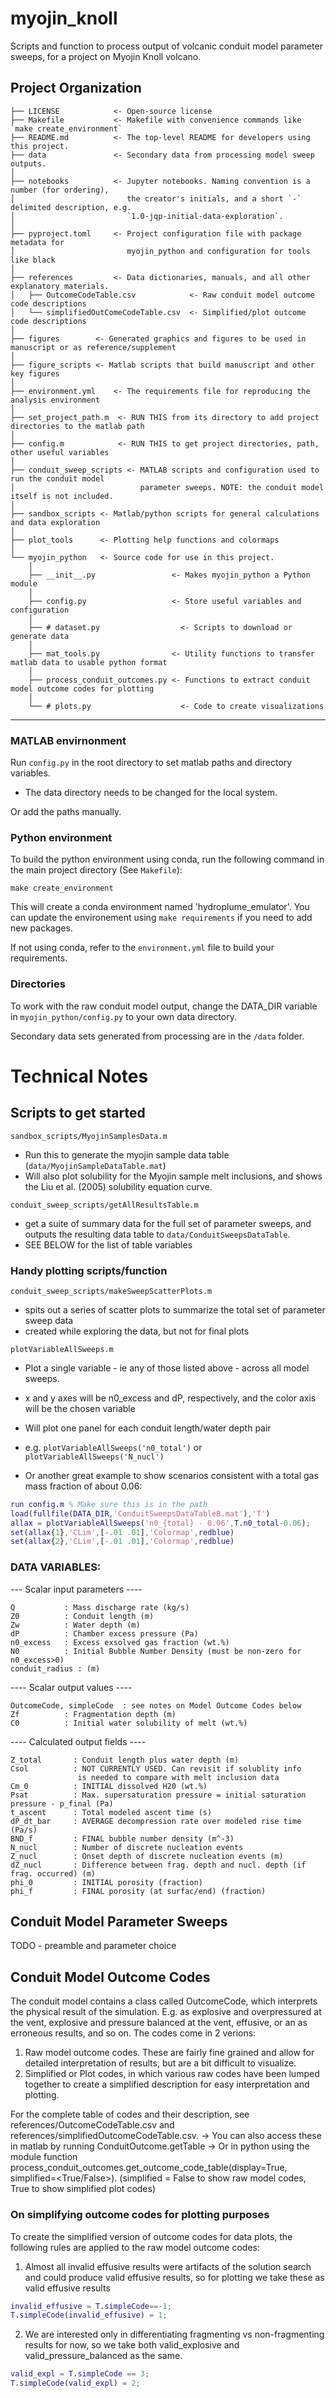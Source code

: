 # myojin_knoll

Scripts and function to process output of volcanic conduit model parameter sweeps, for a project on Myojin Knoll volcano.

## Project Organization

```
├── LICENSE            <- Open-source license
├── Makefile           <- Makefile with convenience commands like `make create_environment`
├── README.md          <- The top-level README for developers using this project.
├── data               <- Secondary data from processing model sweep outputs.            
│
├── notebooks          <- Jupyter notebooks. Naming convention is a number (for ordering),
│                         the creator's initials, and a short `-` delimited description, e.g.
│                         `1.0-jqp-initial-data-exploration`.
│
├── pyproject.toml     <- Project configuration file with package metadata for 
│                         myojin_python and configuration for tools like black
│
├── references         <- Data dictionaries, manuals, and all other explanatory materials.
│   ├── OutcomeCodeTable.csv            <- Raw conduit model outcome code descriptions
│   └── simplifiedOutComeCodeTable.csv  <- Simplified/plot outcome code descriptions
│
├── figures        <- Generated graphics and figures to be used in manuscript or as reference/supplement
│
├── figure_scripts <- Matlab scripts that build manuscript and other key figures
│
├── environment.yml    <- The requirements file for reproducing the analysis environment
│
├── set_project_path.m  <- RUN THIS from its directory to add project directories to the matlab path
│
├── config.m            <- RUN THIS to get project directories, path, other useful variables
│
├── conduit_sweep_scripts <- MATLAB scripts and configuration used to run the conduit model
│                            parameter sweeps. NOTE: the conduit model itself is not included.
│
├── sandbox_scripts <- Matlab/python scripts for general calculations and data exploration
│
├── plot_tools      <- Plotting help functions and colormaps
│
└── myojin_python   <- Source code for use in this project.
    │
    ├── __init__.py                 <- Makes myojin_python a Python module
    │
    ├── config.py                   <- Store useful variables and configuration
    │
    ├── # dataset.py                  <- Scripts to download or generate data
    │
    ├── mat_tools.py                <- Utility functions to transfer matlab data to usable python format
    │
    ├── process_conduit_outcomes.py <- Functions to extract conduit model outcome codes for plotting
    │
    └── # plots.py                    <- Code to create visualizations
```

--------
### MATLAB envirnonment
Run `config.py` in the root directory to set matlab paths and directory variables.
 - The data directory needs to be changed for the local system.

Or add the paths manually.

### Python environment
To build the python environment using conda, run the following command in the main project directory (See `Makefile`):

`make create_environment`

This will create a conda environment named 'hydroplume_emulator'. You can update the environement using
`make requirements` if you need to add new packages.

If not using conda, refer to the `environment.yml` file to build your requirements.

### Directories
To work with the raw conduit model output, change the DATA_DIR variable in `myojin_python/config.py` to your own data directory.

Secondary data sets generated from processing are in the `/data` folder.

# Technical Notes

## Scripts to get started
`sandbox_scripts/MyojinSamplesData.m`
- Run this to generate the myojin sample data table (`data/MyojinSampleDataTable.mat`)
- Will also plot solubility for the Myojin sample melt inclusions, and shows the Liu et al. (2005) solubility equation curve.

`conduit_sweep_scripts/getAllResultsTable.m`
- get a suite of summary data for the full set of parameter sweeps, and outputs the resulting data table to `data/ConduitSweepsDataTable`. 
- SEE BELOW for the list of table variables

### Handy plotting scripts/function
`conduit_sweep_scripts/makeSweepScatterPlots.m`
 - spits out a series of scatter plots to summarize the total set of parameter sweep data
 - created while exploring the data, but not for final plots

`plotVariableAllSweeps.m`
 - Plot a single variable - ie any of those listed above - across all model sweeps.
 - x and y axes will be n0_excess and dP, respectively, and the color axis will be the chosen variable
 - Will plot one panel for each conduit length/water depth pair
 - e.g. `plotVariableAllSweeps('n0_total')` or `plotVariableAllSweeps('N_nucl')`

 - Or another great example to show scenarios consistent with a total gas mass fraction of about 0.06:
```matlab
run config.m % Make sure this is in the path
load(fullfile(DATA_DIR,'ConduitSweepsDataTableB.mat'),'T')
allax = plotVariableAllSweeps('n0_{total} - 0.06',T.n0_total-0.06);
set(allax{1},'CLim',[-.01 .01],'Colormap',redblue)
set(allax{2},'CLim',[-.01 .01],'Colormap',redblue)
```
### DATA VARIABLES:
 
--- Scalar input parameters ---- 
  
    Q           : Mass discharge rate (kg/s)
    Z0          : Conduit length (m)
    Zw          : Water depth (m)
    dP          : Chamber excess pressure (Pa)
    n0_excess   : Excess exsolved gas fraction (wt.%)
    N0          : Initial Bubble Number Density (must be non-zero for n0_excess>0)
    conduit_radius : (m)

  ---- Scalar output values ---- 
  
    OutcomeCode, simpleCode  : see notes on Model Outcome Codes below
    Zf          : Fragmentation depth (m)
    C0          : Initial water solubility of melt (wt.%)


  ---- Calculated output fields ----
  
    Z_total       : Conduit length plus water depth (m)
    Csol          : NOT CURRENTLY USED. Can revisit if solublity info
                   is needed to compare with melt inclusion data
    Cm_0          : INITIAL dissolved H20 (wt.%)
    Psat          : Max. supersaturation pressure = initial saturation pressure - p_final (Pa)
    t_ascent      : Total modeled ascent time (s)
    dP_dt_bar     : AVERAGE decompression rate over modeled rise time (Pa/s)
    BND_f         : FINAL bubble number density (m^-3)
    N_nucl        : Number of discrete nucleation events
    Z_nucl        : Onset depth of discrete nucleation events (m)
    dZ_nucl       : Difference between frag. depth and nucl. depth (if frag. occurred) (m)
    phi_0         : INITIAL porosity (fraction)
    phi_f         : FINAL porosity (at surfac/end) (fraction)

## Conduit Model Parameter Sweeps

TODO - preamble and parameter choice

## Conduit Model Outcome Codes

The conduit model contains a class called OutcomeCode, which interprets the physical result of the simulation. E.g. as explosive and overpressured at the vent, explosive and pressure balanced at the vent, effusive, or an as erroneous results, and so on. The codes come in 2 verions:
  1) Raw model outcome codes. These are fairly fine grained and allow for detailed interpretation of results, but are a bit difficult to visualize.
  2) Simplified or Plot codes, in which various raw codes have been lumped together to create a simplified description for easy interpretation and plotting.

For the complete table of codes and their description, see references/OutcomeCodeTable.csv and references/simplifiedOutcomeCodeTable.csv.
-> You can also access these in matlab by running ConduitOutcome.getTable
-> Or in python using the module function process_conduit_outcomes.get_outcome_code_table(display=True, simplified=<True/False>). (simplified = False to show raw model codes, True to show simplified plot codes)

### On simplifying outcome codes for plotting purposes
To create the simplified version of outcome codes for data plots, the following rules are applied to the raw model outcome codes:
 1) Almost all invalid effusive results were artifacts of the solution search and could produce valid effusive results, so for plotting we take these as valid effusive results
```matlab
invalid_effusive = T.simpleCode==-1;
T.simpleCode(invalid_effusive) = 1;
```

2) We are interested only in differentiating fragmenting vs non-fragmenting results for now, so we take both valid_explosive and valid_pressure_balanced as the same.
```matlab
valid_expl = T.simpleCode == 3;
T.simpleCode(valid_expl) = 2;
```
